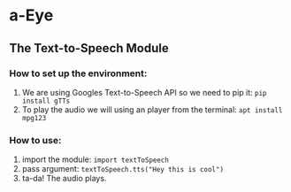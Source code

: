 # a-Eye

## The Text-to-Speech Module

### How to set up the environment:
1. We are using Googles Text-to-Speech API so we need to pip it:
    `pip install gTTs`
2. To play the audio we will using an player from the terminal:
    `apt install mpg123`

### How to use:
1. import the module:
    `import textToSpeech`
2. pass argument:
    `textToSpeech.tts("Hey this is cool")`
3. ta-da! The audio plays.
